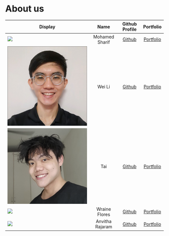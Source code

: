 # About us

Display |      Name       |              Github Profile               | Portfolio
--------|:---------------:|:-----------------------------------------:|:---------:
![](https://via.placeholder.com/100.png?text=Photo) | Mohamed Sharif  |    [Github](https://github.com/shxr3f)    | [Portfolio](docs/team/shxr3f.md)
![tanweili](photos/tanweili.jpg) |     Wei Li      |   [Github](https://github.com/tanweili)   | [Portfolio](docs/team/tanweili.md)
![](photos/taikahkiang.jpeg) |       Tai       |  [Github](https://github.com/kktai1512)   | [Portfolio](docs/team/kktai1512.md)
![](https://via.placeholder.com/100.png?text=Photo) |  Wraine Flores  | [Github](https://github.com/wraineflores) | [Portfolio](docs/team/wraineflores.md)
![](https://via.placeholder.com/100.png?text=Photo) | Anvitha Rajaram |  [Github](https://github.com/Anvitha-r)   | [Portfolio](docs/team/Anvitha-r.md)
